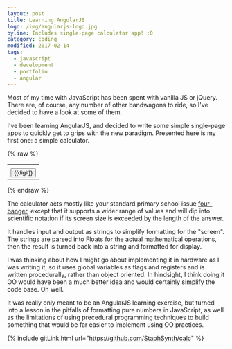 ```yaml
---
layout: post
title: Learning AngularJS
logo: /img/angularjs-logo.jpg
byline: Includes single-page calculator app! :0
category: coding
modified: 2017-02-14
tags:
  - javascript
  - development
  - portfolio
  - angular
---
```


Most of my time with JavaScript has been spent with vanilla JS or jQuery. There are, of course, any number of other bandwagons to ride, so I've decided to have a look at some of them.

I've been learning AngularJS, and decided to write some simple single-page apps to quickly get to grips with the new paradigm. Presented here is my first one: a simple calculator.

<script type="text/javascript" src="https://ajax.googleapis.com/ajax/libs/angularjs/1.2.32/angular.min.js"></script>
<script type="text/javascript" src="{{site.url}}/js/calc.js"></script>
<link type="text/css" rel="stylesheet" href="{{site.url}}/css/calc.css">
{% raw %}
<div class="calc" ng-app="calc-app">
  <div ng-controller="calc-controller">
    <table class="calcTable">
      <tbody>
        <tr><td colspan="4" align="right" class="display" ng-bind="display()"></td></tr>
        <tr ng-repeat="row in buttons"><td ng-repeat="digit in row"><button class="calcButton" ng-click="push(digit)">{{digit}}</button></td></tr>
      </tbody>
    </table>
  </div>
</div>
{% endraw %}

The calculator acts mostly like your standard primary school issue [four-banger](http://www.urbandictionary.com/define.php?term=Four+Banger&defid=1918795), except that it supports a wider range of values and will dip into scientific notation if its screen size is exceeded by the length of the answer.

It handles input and output as strings to simplify formatting for the "screen". The strings are parsed into Floats for the actual mathematical operations, then the result is turned back into a string and formatted for display.

I was thinking about how I might go about implementing it in hardware as I was writing it, so it uses global variables as flags and registers and is written procedurally, rather than object oriented. In hindsight, I think doing it OO would have been a much better idea and would certainly simplify the code base. Oh well.

It was really only meant to be an AngularJS learning exercise, but turned into a lesson in the pitfalls of formatting pure numbers in JavaScript, as well as the limitations of using precedural programming techniques to build something that would be far easier to implement using OO practices.

{% include gitLink.html url="https://github.com/StaphSynth/calc" %}
